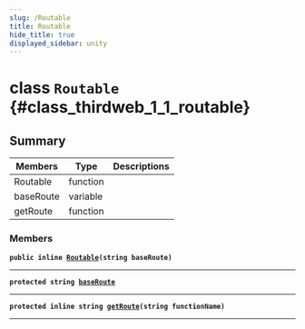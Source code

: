 ```yaml
---
slug: /Routable
title: Routable
hide_title: true
displayed_sidebar: unity
---
```


# class `Routable` {#class_thirdweb_1_1_routable}

## Summary

| Members   | Type     | Descriptions |
| --------- | -------- | ------------ |
| Routable  | function |              |
| baseRoute | variable |              |
| getRoute  | function |              |

### Members

**`public inline `[`Routable`](#class_thirdweb_1_1_routable_1ad23bc6bc913ed5efd0e8d7f619e72193)`(string baseRoute)`**

---

**`protected string `[`baseRoute`](#class_thirdweb_1_1_routable_1a894601a99c7a4fa50cdf9a6c1768bdd9)**

---

**`protected inline string `[`getRoute`](#class_thirdweb_1_1_routable_1ac31c67242eb7bcc4c1b0fc94b76bcdbc)`(string functionName)`**

---
